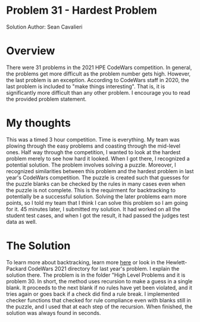 # Problem 31 - Hardest Problem
Solution Author: Sean Cavalieri

# Overview
There were 31 problems in the 2021 HPE CodeWars competition. In general, the problems get more difficult as the problem number gets high. However, the last problem is an exception. According to CodeWars staff in 2020, the last problem is included to "make things interesting". That is, it is significantly more difficult than any other problem. I encourage you to read the provided problem statement.

# My thoughts
This was a timed 3 hour competition. Time is everything. My team was plowing through the easy problems and coasting through the mid-level ones. Half way through the competition, I wanted to look at the hardest problem merely to see how hard it looked. When I got there, I recognized a potential solution. The problem involves solving a puzzle. Moreover, I recognized similarities between this problem and the hardest problem in last year's CodeWars competition. The puzzle is created such that guesses for the puzzle blanks can be checked by the rules in many cases even when the puzzle is not complete. This is the requirment for backtracking to potentially be a successful solution. Solving the later problems earn more points, so I told my team that I think I can solve this problem so I am going for it. 45 minutes later, I submitted my solution. It had worked on all the student test cases, and when I got the result, it had passed the judges test data as well. 

# The Solution
To learn more about backtracking, learn more [here](https://en.wikipedia.org/wiki/Backtracking) or look in the Hewlett-Packard CodeWars 2021 directory for last year's problem. I explain the solution there. The problem is in the folder "High Level Problems and it is problem 30. In short, the method uses recursion to make a guess in a single blank. It proceeds to the next blank if no rules have yet been violated, and it tries again or goes back if a check did find a rule break. I implemented checker functions that checked for rule compliance even with blanks still in the puzzle, and I used that at each step of the recursion. When finished, the solution was always found in seconds. 
